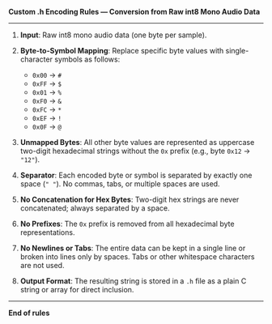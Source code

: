 **Custom .h Encoding Rules — Conversion from Raw int8 Mono Audio Data**

---

1. **Input**: Raw int8 mono audio data (one byte per sample).

2. **Byte-to-Symbol Mapping**: Replace specific byte values with single-character symbols as follows:

   * `0x00` → `#`
   * `0xFF` → `$`
   * `0x01` → `%`
   * `0xF0` → `&`
   * `0xFC` → `*`
   * `0xEF` → `!`
   * `0x0F` → `@`

3. **Unmapped Bytes**: All other byte values are represented as uppercase two-digit hexadecimal strings without the `0x` prefix (e.g., byte `0x12` → `"12"`).

4. **Separator**: Each encoded byte or symbol is separated by exactly one space (`" "`). No commas, tabs, or multiple spaces are used.

5. **No Concatenation for Hex Bytes**: Two-digit hex strings are never concatenated; always separated by a space.

6. **No Prefixes**: The `0x` prefix is removed from all hexadecimal byte representations.

7. **No Newlines or Tabs**: The entire data can be kept in a single line or broken into lines only by spaces. Tabs or other whitespace characters are not used.

8. **Output Format**: The resulting string is stored in a `.h` file as a plain C string or array for direct inclusion.

---

**End of rules**
